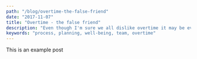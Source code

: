 ```yaml
---
path: "/blog/overtime-the-false-friend"
date: "2017-11-07"
title: "Overtime - the false friend"
description: "Even though I'm sure we all dislike overtime it may be even worse than we imagined..."
keywords: "process, planning, well-being, team, overtime"
---
```


This is an example post
